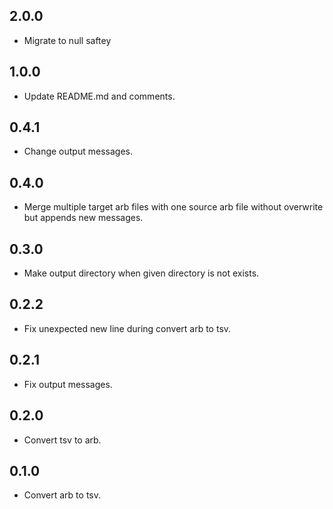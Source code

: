 ## 2.0.0

- Migrate to null saftey

## 1.0.0

- Update README.md and comments.

## 0.4.1

- Change output messages.

## 0.4.0

- Merge multiple target arb files with one source arb file without overwrite but appends new messages.

## 0.3.0

- Make output directory when given directory is not exists.

## 0.2.2

- Fix unexpected new line during convert arb to tsv.

## 0.2.1

- Fix output messages.

## 0.2.0

- Convert tsv to arb.

## 0.1.0

- Convert arb to tsv.
